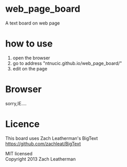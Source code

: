 # web_page_board
A text board on web page

# how to use
1. open the browser
2. go to address "ntnucic.github.io/web_page_board/"
3. edit on the page

# Browser
sorry,IE....

# Licence
This board uses Zach Leatherman's BigText  
https://github.com/zachleat/BigText  
  
MIT licensed  
Copyright 2013 Zach Leatherman
